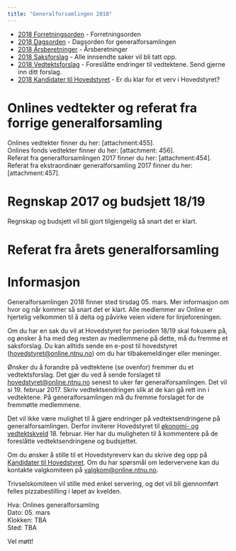 ```yaml
---
title: "Generalforsamlingen 2018"
---
```


* [2018 Forretningsorden](/wiki/online/generalforsamlingen/2018/forretningsorden) - Forretningsorden
* [2018 Dagsorden](/wiki/online/generalforsamlingen/2018/dagsorden) - Dagsorden for generalforsamlingen
* [2018 Årsberetninger](/wiki/online/generalforsamlingen/2018/aarsberetninger) - Årsberetninger
* [2018 Saksforslag](/wiki/online/generalforsamlingen/2018/saksforslag) - Alle innsendte saker vil bli tatt opp.
* [2018 Vedtektsforslag](/wiki/online/generalforsamlingen/2018/vedtekstforslag) - Foreslåtte endringer til vedtektene. Send gjerne inn ditt forslag.
* [2018 Kandidater til Hovedstyret](/wiki/online/generalforsamlingen/2018/valg) - Er du klar for et verv i Hovedstyret?


# Onlines vedtekter og referat fra forrige generalforsamling 
Onlines vedtekter finner du her: [attachment:455].  
Onlines fonds vedtekter finner du her: [attachment: 456].      
Referat fra generalforsamlingen 2017 finner du her: [attachment:454].  
Referat fra ekstraordinær generalforsamling 2017 finner du her: [attachment:457].  

# Regnskap 2017 og budsjett 18/19

Regnskap og budsjett vil bli gjort tilgjengelig så snart det er klart.

# Referat fra årets generalforsamling
 

# Informasjon

Generalforsamlingen 2018 finner sted tirsdag 05. mars. Mer informasjon om hvor og når kommer så snart det er klart. Alle medlemmer av Online er hjertelig velkommen til å delta og påvirke veien videre for linjeforeningen. 

Om du har en sak du vil at Hovedstyret for perioden 18/19 skal fokusere på, og ønsker å ha med deg resten av medlemmene på dette, må du fremme et saksforslag. Du kan alltids sende en e-post til hovedstyret (hovedstyret@online.ntnu.no) om du har tilbakemeldinger eller meninger.

Ønsker du å forandre på vedtektene (se ovenfor) fremmer du et vedtektsforslag. Det gjør du ved å sende forslaget til hovedstyret@online.ntnu.no senest to uker før generalforsamlingen. Det vil si 19. februar 2017. Skriv vedtektsendringen slik at de kan gå rett inn i vedtektene. På generalforsamlingen må du fremme forslaget for de fremmøtte medlemmene.

Det vil ikke være mulighet til å gjøre endringer på vedtektsendringene på generalforsamlingen. Derfor inviterer Hovedstyret til [økonomi- og vedtektskveld]() 18. februar. Her har du muligheten til å kommentere på de foreslåtte vedtektsendringene og budsjettet. 

Om du ønsker å stille til et Hovedstyreverv kan du skrive deg opp på [Kandidater til Hovedstyret](/wiki/online/generalforsamlingen/2018/valg). Om du har spørsmål om ledervervene kan du kontakte valgkomiteen på valgkom@online.ntnu.no.

Trivselskomiteen vil stille med enkel servering, og det vil bli gjennomført felles pizzabestilling i løpet av kvelden. 

Hva: Onlines generalforsamling  
Dato: 05. mars  
Klokken: TBA  
Sted: TBA  

Vel møtt!